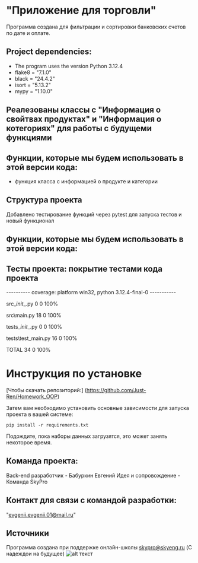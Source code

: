 # "Приложение для торговли"

Программа создана для фильтрации и сортировки банковских счетов по дате и оплате.

## Project dependencies:
* The program uses the version Python 3.12.4
* flake8 = "7.1.0"
* black = "24.4.2"
* isort = "5.13.2"
* mypy = "1.10.0"


## Реалезованы классы с "Информация о свойтвах продуктах" и "Информация о котегориях" для работы с будущеми функциями

## Функции, которые мы будем использовать в этой версии кода:

* функция класса с информацией о продукте и категории




## Структура проекта
Добавлено тестирование функций через pytest для запуска тестов и новый функционал


## Функции, которые мы будем использовать в этой версии кода:
## Тесты проекта: покрытие тестами кода проекта 
---------- coverage: platform win32, python 3.12.4-final-0 -----------

src\__init__.py          0      0   100%

src\main.py             18      0   100%

tests\__init__.py        0      0   100%

tests\test_main.py      16      0   100%

TOTAL                   34      0   100%






# Инструкция по установке
[Чтобы скачать репозиторий:] (https://github.com/Just-Ren/Homework_OOP)

Затем вам необходимо установить основные зависимости для запуска проекта в вашей системе:

```pip install -r requirements.txt```

Подождите, пока наборы данных загрузятся, это может занять некоторое время. 

## Команда проекта:

Back-end разработчик - Бабуркин Евгений
Идея и сопровождение - Команда SkyPro

## Контакт для связи с командой разработки:
"evgenii.evgenii.01@mail.ru"

## Источники
Программа создана при поддержке онлайн-школы [skypro@skyeng.ru](https://sky.pro/#giftpopup) (С надеждои на будущее)
 ![alt текст](https://static.tildacdn.com/tild3364-3965-4237-b664-363533643431/Group_1321317003.svg)